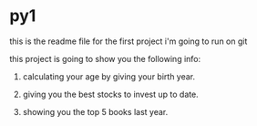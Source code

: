 # py1

this is the readme file for the first project i'm going to run on git

this project is going to show you the following info:

1) calculating your age by giving your birth year.

2) giving you the best stocks to invest up to date.

3) showing you the top 5 books last year.
